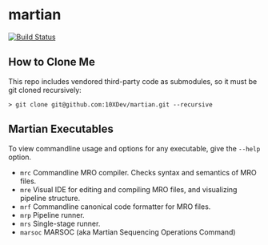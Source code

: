 martian
=======

[![Build Status](https://travis-ci.com/10XDev/martian.svg?token=TWBUTnxCC9pxRstyypDo&branch=master)](https://travis-ci.com/10XDev/martian)

How to Clone Me
---------------
This repo includes vendored third-party code as submodules, so it must be git cloned recursively:

```
> git clone git@github.com:10XDev/martian.git --recursive
```

Martian Executables
-------------------
To view commandline usage and options for any executable, give the `--help` option.

- `mrc` Commandline MRO compiler. Checks syntax and semantics of MRO files.
- `mre` Visual IDE for editing and compiling MRO files, and visualizing pipeline structure.
- `mrf` Commandline canonical code formatter for MRO files.
- `mrp` Pipeline runner.
- `mrs` Single-stage runner.
- `marsoc` MARSOC (aka Martian Sequencing Operations Command)

